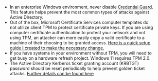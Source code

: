 - In an enterprise Windows environment, never disable [Credential Guard](https://learn.microsoft.com/en-us/windows/security/identity-protection/credential-guard/credential-guard-manage).  This feature helps prevent the most common types of attacks against Active Directory.  
- Out of the box, Microsoft Certificate Services computer templates do not utilize client TPM to protect certificate private keys.  If you are using computer certificate authentication to protect your network and not using TPM, an attacker can more easily copy a valid certificate to a machine of their choosing to be granted access. [Here is a quick setup guide I created to make the necessary change.](https://github.com/Xorlent/Cybersec-Links/blob/main/Configuring-TPM-Certs.md)  
- If you have systems in your environment without TPM, you will need to get busy on a hardware refresh project.  Windows 11 requires TPM 2.0.  
- The Active Directory Kerberos ticket granting account (KRBTGT) password should be reset periodically to help prevent golden ticket attacks.  [Further details can be found here](https://github.com/microsoft/New-KrbtgtKeys.ps1/tree/master/v1)

